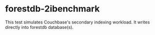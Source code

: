 # forestdb-2ibenchmark

This test simulates Couchbase's secondary indexing workload. It writes directly
into forestdb database(s).
